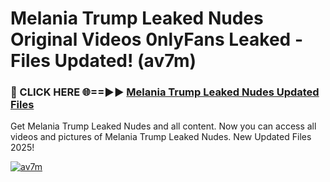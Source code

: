 # Melania Trump Leaked Nudes Original Videos 0nlyFans Leaked - Files Updated! (av7m)

<h3>🔴 CLICK HERE 🌐==►► <a href="https://tinyurl.com/yrmya6cz" rel="nofollow">Melania Trump Leaked Nudes Updated Files</a></h3>

Get Melania Trump Leaked Nudes and all content. Now you can access all videos and pictures of Melania Trump Leaked Nudes. New Updated Files 2025!

[![av7m](https://i.imgur.com/FMdXYCs.gif)](https://tinyurl.com/yrmya6cz)
